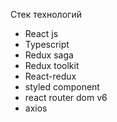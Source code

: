 Стек технологий

- React js
- Typescript
- Redux saga
- Redux toolkit
- React-redux
- styled component
- react router dom v6
- axios
